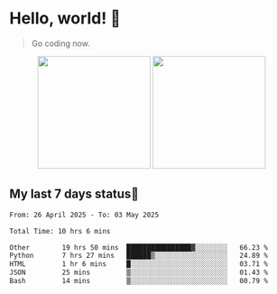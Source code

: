 # Hello, world! 🥰
> Go coding now.

<div align="center">
<div><img src="https://github-readme-stats.vercel.app/api?username=Xrondev&count_private=true" height="200px"/> <img src="https://github-readme-stats.vercel.app/api/top-langs/?username=Xrondev" height="200px"/></div>
</div>
<div align="center"></div>  

## My last 7 days status🧐

<!--START_SECTION:waka-->

```txt
From: 26 April 2025 - To: 03 May 2025

Total Time: 10 hrs 6 mins

Other        19 hrs 50 mins  ████████████████▓░░░░░░░░   66.23 %
Python       7 hrs 27 mins   ██████▒░░░░░░░░░░░░░░░░░░   24.89 %
HTML         1 hr 6 mins     █░░░░░░░░░░░░░░░░░░░░░░░░   03.71 %
JSON         25 mins         ▒░░░░░░░░░░░░░░░░░░░░░░░░   01.43 %
Bash         14 mins         ▒░░░░░░░░░░░░░░░░░░░░░░░░   00.79 %
```

<!--END_SECTION:waka-->
